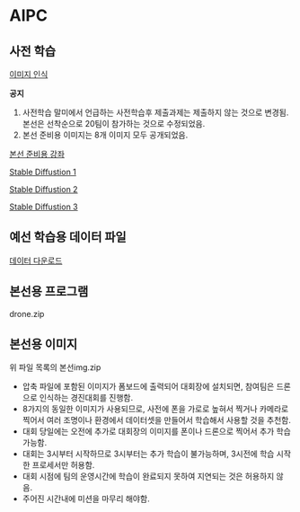 # AIPC

## 사전 학습
[이미지 인식](https://youtu.be/fomZdMWF0W0?feature=shared)

**공지** 
1) 사전학습 말미에서 언급하는 사전학습후 제출과제는 제출하지 않는 것으로 변경됨. 본선은 선착순으로 20팀이 참가하는 것으로 수정되었음.
2) 본선 준비용 이미지는 8개 이미지 모두 공개되었음.

[본선 준비용 강좌](https://youtu.be/MVNxox1S6pI)

[Stable Diffustion 1](https://youtu.be/1WhXhnjXap8)

[Stable Diffustion 2](https://youtu.be/FbGxA2dOAZU)

[Stable Diffustion 3](https://youtu.be/-dHtBOkxJAU)

<!-- https://youtu.be/MVNxox1S6pI : 본선 동영상 -->

## 예선 학습용 데이터 파일
[데이터 다운로드](https://drive.google.com/file/d/1hdAZOkMQq-1fZBh-VsxZNYim1XERT8AD/view?usp=sharing)

## 본선용 프로그램

drone.zip

## 본선용 이미지

위 파일 목록의 본선img.zip

- 압축 파일에 포함된 이미지가 폼보드에 출력되어 대회장에 설치되면, 참여팀은 드론으로 인식하는 경진대회를 진행함.
- 8가지의 동일한 이미지가 사용되므로, 사전에 폰을 가로로 높혀서 찍거나 카메라로 찍어서 여러 조명이나 환경에서 데이터셋을 만들어서 학습해서 사용할 것을 추천함.
- 대회 당일에는 오전에 추가로 대회장의 이미지를 폰이나 드론으로 찍어서 추가 학습가능함.
- 대회는 3시부터 시작하므로 3시부터는 추가 학습이 불가능하며, 3시전에 학습 시작한 프로세서만 허용함.
- 대회 시점에 팀의 운영시간에 학습이 완료되지 못하여 지연되는 것은 허용하지 않음.
- 주어진 시간내에 미션을 마무리 해야함. 
